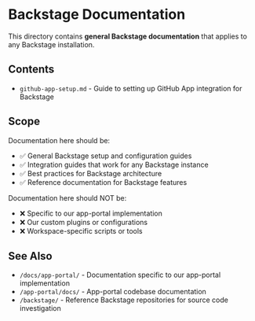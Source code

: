 # Backstage Documentation

This directory contains **general Backstage documentation** that applies to any Backstage installation.

## Contents

- `github-app-setup.md` - Guide to setting up GitHub App integration for Backstage

## Scope

Documentation here should be:
- ✅ General Backstage setup and configuration guides
- ✅ Integration guides that work for any Backstage instance
- ✅ Best practices for Backstage architecture
- ✅ Reference documentation for Backstage features

Documentation here should NOT be:
- ❌ Specific to our app-portal implementation
- ❌ Our custom plugins or configurations
- ❌ Workspace-specific scripts or tools

## See Also

- `/docs/app-portal/` - Documentation specific to our app-portal implementation
- `/app-portal/docs/` - App-portal codebase documentation
- `/backstage/` - Reference Backstage repositories for source code investigation

